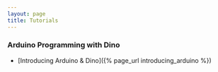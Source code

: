 ```yaml
---
layout: page
title: Tutorials
---
```


### Arduino Programming with Dino

* [Introducing Arduino & Dino]({% page_url introducing_arduino %})